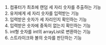 1. 컴퓨터가 최초에 랜덤 세 자리 숫자를 추출하는 기능
2. 유저에게 세 자리 숫자를 입력받는 기능
3. 입력받은 숫자가 세 자리인지 확인하는 기능
4. 입력받은 숫자에 중독이 없는지 확인하는 기능
5. int형 숫자를 int의 arrayList로 변환하는 기능
6. 스트라이크와 볼의 숫자를 판단하는 기능